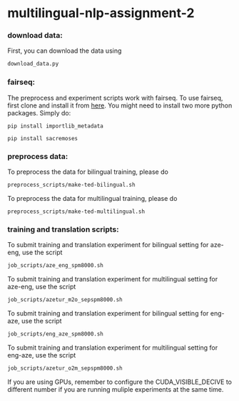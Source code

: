 # multilingual-nlp-assignment-2

### download data:
First, you can download the data using
```python
download_data.py
``` 

### fairseq:
The preprocess and experiment scripts work with fairseq. To use fairseq, first clone and install it from [here](https://github.com/pytorch/fairseq/).
You might need to install two more python packages. Simply do:
```
pip install importlib_metadata
```

```
pip install sacremoses
```

### preprocess data:
To preprocess the data for bilingual training, please do
```bash
preprocess_scripts/make-ted-bilingual.sh
```

To preprocess the data for multilingual training, please do
```base
preprocess_scripts/make-ted-multilingual.sh
```

### training and translation scripts:
To submit training and translation experiment for bilingual setting for aze-eng, use the script
```bash
job_scripts/aze_eng_spm8000.sh
```

To submit training and translation experiment for multilingual setting for aze-eng, use the script
```bash
job_scripts/azetur_m2o_sepspm8000.sh
```

To submit training and translation experiment for bilingual setting for eng-aze, use the script
```bash
job_scripts/eng_aze_spm8000.sh
```

To submit training and translation experiment for multilingual setting for eng-aze, use the script
```bash
job_scripts/azetur_o2m_sepspm8000.sh
```
If you are using GPUs, remember to configure the CUDA_VISIBLE_DECIVE to different number if you are running muliple experiments at the same time.
